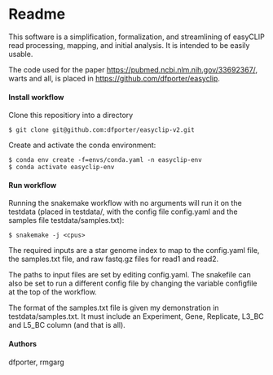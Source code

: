 # Readme

This software is a simplification, formalization, and streamlining of easyCLIP read processing, mapping, and initial analysis.
It is intended to be easily usable.

The code used for the paper https://pubmed.ncbi.nlm.nih.gov/33692367/, warts and all, is placed in https://github.com/dfporter/easyclip.

#### Install workflow

Clone this repositiory into a directory

```
$ git clone git@github.com:dfporter/easyclip-v2.git
```

Create and activate the conda environment:

```
$ conda env create -f=envs/conda.yaml -n easyclip-env
$ conda activate easyclip-env
```

#### Run workflow

Running the snakemake workflow with no arguments will run it on the testdata (placed in testdata/, with the config file config.yaml and the samples file testdata/samples.txt):

```
$ snakemake -j <cpus>
```

The required inputs are a star genome index to map to the config.yaml file, the samples.txt file, and raw fastq.gz files for read1 and read2.

The paths to input files are set by editing config.yaml.
The snakefile can also be set to run a different config file by changing the variable configfile at the top of the workflow.

The format of the samples.txt file is given my demonstration in testdata/samples.txt. It must include an Experiment, Gene, Replicate, L3_BC and L5_BC column (and that is all).

#### Authors
dfporter, rmgarg
